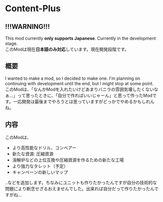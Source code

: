 # Content-Plus
<h2>!!!WARNING!!!</h2>
<p>This mod currently <b>only supports Japanese</b>. Currently in the development stage.<br>
このModは現在<b>日本語のみ対応</b>しています。現在開発段階です。</p>
<h2>概要</h2>
<p>I wanted to make a mod, so I decided to make one. I'm planning on continuing with development until the end, but I might stop at some point.<br>
このModは、「なんかModを入れたいけどあまりバニラの雰囲気壊したくないなぁ...」って思ったときに、「自分で作ればいいじゃーん」と思って作ったModです。一応開発は最後までやろうとは思っていますがどっかでやめるかもしれんね。</p>
<h2>内容</h2>
<p>このModは、
<ul>
<li>より高性能なドリル、コンベアー</li>
<li>新たな資源: 圧縮資源</li>
<li>溶解炉などの上位互換や圧縮資源を作るための新たな工場</li>
<li>より強力なタレット（予定）</li>
<li>キャンペーンの新しいマップ</li>
</ul>
‥などを追加します。ちなみにユニットも作りたかったんですが自分の技術的な問題により断念せざるおえませんでした。出来れば自分だって作りたかったんですがね...</p>